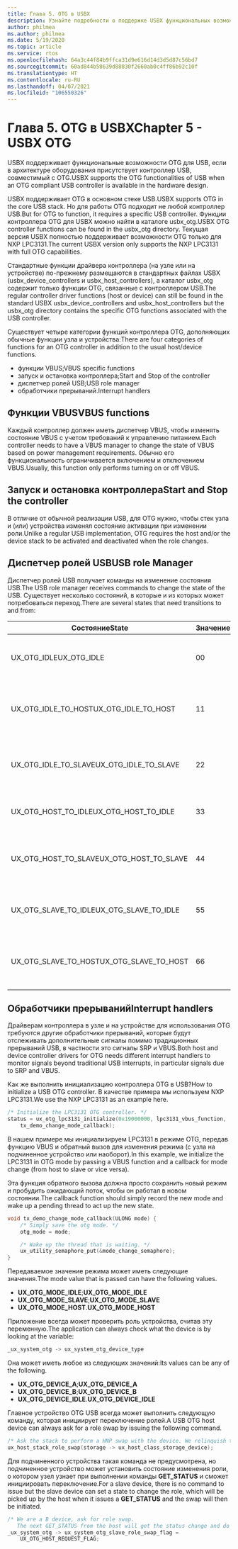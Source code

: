 ```yaml
---
title: Глава 5. OTG в USBX
description: Узнайте подробности о поддержке USBX функциональных возможностей OTG для USB, если в архитектуре оборудования присутствует контроллер USB, совместимый с OTG.
author: philmea
ms.author: philmea
ms.date: 5/19/2020
ms.topic: article
ms.service: rtos
ms.openlocfilehash: 64a3c44f84b9ffca31d9e616d14d3d5d87c56bd7
ms.sourcegitcommit: 60ad844b58639d88830f2660ab0c4ff86b92c10f
ms.translationtype: HT
ms.contentlocale: ru-RU
ms.lasthandoff: 04/07/2021
ms.locfileid: "106550326"
---
```

# <a name="chapter-5---usbx-otg"></a><span data-ttu-id="c3a93-103">Глава 5. OTG в USBX</span><span class="sxs-lookup"><span data-stu-id="c3a93-103">Chapter 5 - USBX OTG</span></span>

<span data-ttu-id="c3a93-104">USBX поддерживает функциональные возможности OTG для USB, если в архитектуре оборудования присутствует контроллер USB, совместимый с OTG.</span><span class="sxs-lookup"><span data-stu-id="c3a93-104">USBX supports the OTG functionalities of USB when an OTG compliant USB controller is available in the hardware design.</span></span>

<span data-ttu-id="c3a93-105">USBX поддерживает OTG в основном стеке USB.</span><span class="sxs-lookup"><span data-stu-id="c3a93-105">USBX supports OTG in the core USB stack.</span></span> <span data-ttu-id="c3a93-106">Но для работы OTG подходит не любой контроллер USB.</span><span class="sxs-lookup"><span data-stu-id="c3a93-106">But for OTG to function, it requires a specific USB controller.</span></span> <span data-ttu-id="c3a93-107">Функции контроллера OTG для USBX можно найти в каталоге usbx_otg.</span><span class="sxs-lookup"><span data-stu-id="c3a93-107">USBX OTG controller functions can be found in the usbx_otg directory.</span></span> <span data-ttu-id="c3a93-108">Текущая версия USBX полностью поддерживает возможности OTG только для NXP LPC3131.</span><span class="sxs-lookup"><span data-stu-id="c3a93-108">The current USBX version only supports the NXP LPC3131 with full OTG capabilities.</span></span>

<span data-ttu-id="c3a93-109">Стандартные функции драйвера контроллера (на узле или на устройстве) по-прежнему размещаются в стандартных файлах USBX (usbx_device_controllers и usbx_host_controllers), а каталог usbx_otg содержит только функции OTG, связанные с контроллером USB.</span><span class="sxs-lookup"><span data-stu-id="c3a93-109">The regular controller driver functions (host or device) can still be found in the standard USBX usbx_device_controllers and usbx_host_controllers but the usbx_otg directory contains the specific OTG functions associated with the USB controller.</span></span>

<span data-ttu-id="c3a93-110">Существует четыре категории функций контроллера OTG, дополняющих обычные функции узла и устройства:</span><span class="sxs-lookup"><span data-stu-id="c3a93-110">There are four categories of functions for an OTG controller in addition to the usual host/device functions.</span></span>

- <span data-ttu-id="c3a93-111">функции VBUS;</span><span class="sxs-lookup"><span data-stu-id="c3a93-111">VBUS specific functions</span></span>
- <span data-ttu-id="c3a93-112">запуск и остановка контроллера;</span><span class="sxs-lookup"><span data-stu-id="c3a93-112">Start and Stop of the controller</span></span>
- <span data-ttu-id="c3a93-113">диспетчер ролей USB;</span><span class="sxs-lookup"><span data-stu-id="c3a93-113">USB role manager</span></span>
- <span data-ttu-id="c3a93-114">обработчики прерываний.</span><span class="sxs-lookup"><span data-stu-id="c3a93-114">Interrupt handlers</span></span>

## <a name="vbus-functions"></a><span data-ttu-id="c3a93-115">Функции VBUS</span><span class="sxs-lookup"><span data-stu-id="c3a93-115">VBUS functions</span></span>

<span data-ttu-id="c3a93-116">Каждый контроллер должен иметь диспетчер VBUS, чтобы изменять состояние VBUS с учетом требований к управлению питанием.</span><span class="sxs-lookup"><span data-stu-id="c3a93-116">Each controller needs to have a VBUS manager to change the state of VBUS based on power management requirements.</span></span> <span data-ttu-id="c3a93-117">Обычно его функциональность ограничивается включением и отключением VBUS.</span><span class="sxs-lookup"><span data-stu-id="c3a93-117">Usually, this function only performs turning on or off VBUS.</span></span>

## <a name="start-and-stop-the-controller"></a><span data-ttu-id="c3a93-118">Запуск и остановка контроллера</span><span class="sxs-lookup"><span data-stu-id="c3a93-118">Start and Stop the controller</span></span>

<span data-ttu-id="c3a93-119">В отличие от обычной реализации USB, для OTG нужно, чтобы стек узла и (или) устройства изменял состояние активации при изменении роли.</span><span class="sxs-lookup"><span data-stu-id="c3a93-119">Unlike a regular USB implementation, OTG requires the host and/or the device stack to be activated and deactivated when the role changes.</span></span>

## <a name="usb-role-manager"></a><span data-ttu-id="c3a93-120">Диспетчер ролей USB</span><span class="sxs-lookup"><span data-stu-id="c3a93-120">USB role Manager</span></span>

<span data-ttu-id="c3a93-121">Диспетчер ролей USB получает команды на изменение состояния USB.</span><span class="sxs-lookup"><span data-stu-id="c3a93-121">The USB role manager receives commands to change the state of the USB.</span></span> <span data-ttu-id="c3a93-122">Существует несколько состояний, в которые и из которых может потребоваться переход.</span><span class="sxs-lookup"><span data-stu-id="c3a93-122">There are several states that need transitions to and from:</span></span>

| <span data-ttu-id="c3a93-123">Состояние</span><span class="sxs-lookup"><span data-stu-id="c3a93-123">State</span></span>                    | <span data-ttu-id="c3a93-124">Значение</span><span class="sxs-lookup"><span data-stu-id="c3a93-124">Value</span></span> | <span data-ttu-id="c3a93-125">Описание</span><span class="sxs-lookup"><span data-stu-id="c3a93-125">Description</span></span>                                           |
| ------------------------ | ----- | ----------------------------------------------------- |
| <span data-ttu-id="c3a93-126">UX_OTG_IDLE</span><span class="sxs-lookup"><span data-stu-id="c3a93-126">UX_OTG_IDLE</span></span>            | <span data-ttu-id="c3a93-127">0</span><span class="sxs-lookup"><span data-stu-id="c3a93-127">0</span></span>     | <span data-ttu-id="c3a93-128">Устройство неактивно.</span><span class="sxs-lookup"><span data-stu-id="c3a93-128">The device is Idle.</span></span> <span data-ttu-id="c3a93-129">Нет никаких подключений.</span><span class="sxs-lookup"><span data-stu-id="c3a93-129">Not connected to anything</span></span> |
| <span data-ttu-id="c3a93-130">UX_OTG_IDLE_TO_HOST</span><span class="sxs-lookup"><span data-stu-id="c3a93-130">UX_OTG_IDLE_TO_HOST</span></span>  | <span data-ttu-id="c3a93-131">1</span><span class="sxs-lookup"><span data-stu-id="c3a93-131">1</span></span>     | <span data-ttu-id="c3a93-132">Устройство подключено с помощью разъема типа A.</span><span class="sxs-lookup"><span data-stu-id="c3a93-132">Device is connected with type A connector</span></span>             |
| <span data-ttu-id="c3a93-133">UX_OTG_IDLE_TO_SLAVE</span><span class="sxs-lookup"><span data-stu-id="c3a93-133">UX_OTG_IDLE_TO_SLAVE</span></span> | <span data-ttu-id="c3a93-134">2</span><span class="sxs-lookup"><span data-stu-id="c3a93-134">2</span></span>     | <span data-ttu-id="c3a93-135">Устройство подключено с помощью разъема типа B.</span><span class="sxs-lookup"><span data-stu-id="c3a93-135">Device is connected with type B connector</span></span>             |
| <span data-ttu-id="c3a93-136">UX_OTG_HOST_TO_IDLE</span><span class="sxs-lookup"><span data-stu-id="c3a93-136">UX_OTG_HOST_TO_IDLE</span></span>  | <span data-ttu-id="c3a93-137">3</span><span class="sxs-lookup"><span data-stu-id="c3a93-137">3</span></span>     | <span data-ttu-id="c3a93-138">Устройство узла отключено.</span><span class="sxs-lookup"><span data-stu-id="c3a93-138">Host device got disconnected</span></span>                          |
| <span data-ttu-id="c3a93-139">UX_OTG_HOST_TO_SLAVE</span><span class="sxs-lookup"><span data-stu-id="c3a93-139">UX_OTG_HOST_TO_SLAVE</span></span> | <span data-ttu-id="c3a93-140">4</span><span class="sxs-lookup"><span data-stu-id="c3a93-140">4</span></span>     | <span data-ttu-id="c3a93-141">Идет переключение ролей с узла на подчиненное устройство.</span><span class="sxs-lookup"><span data-stu-id="c3a93-141">Role swap from Host to Slave</span></span>                          |
| <span data-ttu-id="c3a93-142">UX_OTG_SLAVE_TO_IDLE</span><span class="sxs-lookup"><span data-stu-id="c3a93-142">UX_OTG_SLAVE_TO_IDLE</span></span> | <span data-ttu-id="c3a93-143">5</span><span class="sxs-lookup"><span data-stu-id="c3a93-143">5</span></span>     | <span data-ttu-id="c3a93-144">Подчиненное устройство отключено.</span><span class="sxs-lookup"><span data-stu-id="c3a93-144">Slave device is disconnected</span></span>                          |
| <span data-ttu-id="c3a93-145">UX_OTG_SLAVE_TO_HOST</span><span class="sxs-lookup"><span data-stu-id="c3a93-145">UX_OTG_SLAVE_TO_HOST</span></span> | <span data-ttu-id="c3a93-146">6</span><span class="sxs-lookup"><span data-stu-id="c3a93-146">6</span></span>     | <span data-ttu-id="c3a93-147">Идет переключение ролей с подчиненного устройства на узел.</span><span class="sxs-lookup"><span data-stu-id="c3a93-147">Role swap from Slave to Host</span></span>                          |

## <a name="interrupt-handlers"></a><span data-ttu-id="c3a93-148">Обработчики прерываний</span><span class="sxs-lookup"><span data-stu-id="c3a93-148">Interrupt handlers</span></span>

<span data-ttu-id="c3a93-149">Драйверам контроллера в узле и на устройстве для использования OTG требуются другие обработчики прерываний, которые будут отслеживать дополнительные сигналы помимо традиционных прерываний USB, в частности это сигналы SRP и VBUS.</span><span class="sxs-lookup"><span data-stu-id="c3a93-149">Both host and device controller drivers for OTG needs different interrupt handlers to monitor signals beyond traditional USB interrupts, in particular signals due to SRP and VBUS.</span></span>

<span data-ttu-id="c3a93-150">Как же выполнить инициализацию контроллера OTG в USB?</span><span class="sxs-lookup"><span data-stu-id="c3a93-150">How to initialize a USB OTG controller.</span></span> <span data-ttu-id="c3a93-151">В качестве примера мы используем NXP LPC3131.</span><span class="sxs-lookup"><span data-stu-id="c3a93-151">We use the NXP LPC3131 as an example here.</span></span>

```C
/* Initialize the LPC3131 OTG controller. */
status = ux_otg_lpc3131_initialize(0x19000000, lpc3131_vbus_function,
    tx_demo_change_mode_callback);
```

<span data-ttu-id="c3a93-152">В нашем примере мы инициализируем LPC3131 в режиме OTG, передав функцию VBUS и обратный вызов для изменения режима (с узла на подчиненное устройство или наоборот).</span><span class="sxs-lookup"><span data-stu-id="c3a93-152">In this example, we initialize the LPC3131 in OTG mode by passing a VBUS function and a callback for mode change (from host to slave or vice versa).</span></span>

<span data-ttu-id="c3a93-153">Эта функция обратного вызова должна просто сохранить новый режим и пробудить ожидающий поток, чтобы он работал в новом состоянии.</span><span class="sxs-lookup"><span data-stu-id="c3a93-153">The callback function should simply record the new mode and wake up a pending thread to act up the new state.</span></span>

```C
void tx_demo_change_mode_callback(ULONG mode) {
    /* Simply save the otg mode. */
    otg_mode = mode;

    /* Wake up the thread that is waiting. */
    ux_utility_semaphore_put(&mode_change_semaphore);
}
```

<span data-ttu-id="c3a93-154">Передаваемое значение режима может иметь следующие значения.</span><span class="sxs-lookup"><span data-stu-id="c3a93-154">The mode value that is passed can have the following values.</span></span>

- <span data-ttu-id="c3a93-155">**UX_OTG_MODE_IDLE**;</span><span class="sxs-lookup"><span data-stu-id="c3a93-155">**UX_OTG_MODE_IDLE**</span></span>
- <span data-ttu-id="c3a93-156">**UX_OTG_MODE_SLAVE**;</span><span class="sxs-lookup"><span data-stu-id="c3a93-156">**UX_OTG_MODE_SLAVE**</span></span>
- <span data-ttu-id="c3a93-157">**UX_OTG_MODE_HOST**.</span><span class="sxs-lookup"><span data-stu-id="c3a93-157">**UX_OTG_MODE_HOST**</span></span>

<span data-ttu-id="c3a93-158">Приложение всегда может проверить роль устройства, считав эту переменную.</span><span class="sxs-lookup"><span data-stu-id="c3a93-158">The application can always check what the device is by looking at the variable:</span></span>

```C
_ux_system_otg -> ux_system_otg_device_type
```

<span data-ttu-id="c3a93-159">Она может иметь любое из следующих значений:</span><span class="sxs-lookup"><span data-stu-id="c3a93-159">Its values can be any of the following.</span></span>

- <span data-ttu-id="c3a93-160">**UX_OTG_DEVICE_A**;</span><span class="sxs-lookup"><span data-stu-id="c3a93-160">**UX_OTG_DEVICE_A**</span></span>
- <span data-ttu-id="c3a93-161">**UX_OTG_DEVICE_B**;</span><span class="sxs-lookup"><span data-stu-id="c3a93-161">**UX_OTG_DEVICE_B**</span></span>
- <span data-ttu-id="c3a93-162">**UX_OTG_DEVICE_IDLE**.</span><span class="sxs-lookup"><span data-stu-id="c3a93-162">**UX_OTG_DEVICE_IDLE**</span></span>

<span data-ttu-id="c3a93-163">Главное устройство OTG USB всегда может выполнить следующую команду, которая инициирует переключение ролей.</span><span class="sxs-lookup"><span data-stu-id="c3a93-163">A USB OTG host device can always ask for a role swap by issuing the following command.</span></span>

```C
/* Ask the stack to perform a HNP swap with the device. We relinquish the host role to A device. */
ux_host_stack_role_swap(storage -> ux_host_class_storage_device);
```

<span data-ttu-id="c3a93-164">Для подчиненного устройства такая команда не предусмотрена, но подчиненное устройство может установить состояние изменения роли, о котором узел узнает при выполнении команды **GET_STATUS** и сможет инициировать переключение.</span><span class="sxs-lookup"><span data-stu-id="c3a93-164">For a slave device, there is no command to issue but the slave device can set a state to change the role, which will be picked up by the host when it issues a **GET_STATUS** and the swap will then be initiated.</span></span>

```C
/* We are a B device, ask for role swap.
   The next GET_STATUS from the host will get the status change and do the HNP. */
_ux_system_otg -> ux_system_otg_slave_role_swap_flag =
    UX_OTG_HOST_REQUEST_FLAG;
```
